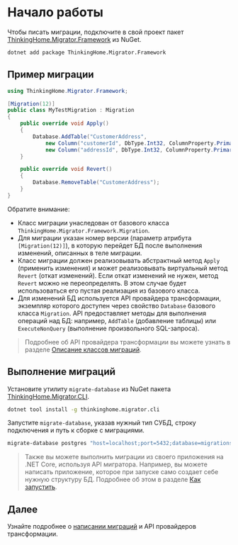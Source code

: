# Начало работы

Чтобы писать миграции, подключите в свой проект пакет [ThinkingHome.Migrator.Framework](https://www.nuget.org/packages/ThinkingHome.Migrator.Framework) из NuGet.

```bash
dotnet add package ThinkingHome.Migrator.Framework
```  

## Пример миграции

```c#
using ThinkingHome.Migrator.Framework;

[Migration(12)]
public class MyTestMigration : Migration
{
    public override void Apply()
    {
        Database.AddTable("CustomerAddress",
            new Column("customerId", DbType.Int32, ColumnProperty.PrimaryKey),
            new Column("addressId", DbType.Int32, ColumnProperty.PrimaryKey));
    }

    public override void Revert()
    {
        Database.RemoveTable("CustomerAddress");
    }
}
```

Обратите внимание:

- Класс миграции унаследован от базового класса `ThinkingHome.Migrator.Framework.Migration`.
- Для миграции указан номер версии (параметр атрибута `[Migration(12)]`), в которую перейдет БД после выполнения изменений, описанных в теле миграции.
- Класс миграции должен реализовывать абстрактный метод `Apply` (применить изменения) и может реализовывать виртуальный метод `Revert` (откат изменений). Если откат изменений не нужен, метод `Revert` можно не переопределять. В этом случае будет использоваться его пустая реализация из базового класса.
- Для изменений БД используется API провайдера трансформации, экземпляр которого доступен через свойство `Database` базового класса `Migration`. API предоставляет методы для выполнения операций над БД: например, `AddTable` (добавление таблицы) или `ExecuteNonQuery` (выполнение произвольного SQL-запроса).

> Подробнее об API провайдера трансформации вы можете узнать в разделе [Описание классов миграций](writing-migrations.md).

## Выполнение миграций

Установите утилиту `migrate-database` из NuGet пакета [ThinkingHome.Migrator.CLI](https://www.nuget.org/packages/ThinkingHome.Migrator.CLI).

```bash
dotnet tool install -g thinkinghome.migrator.cli
```

Запустите `migrate-database`, указав нужный тип СУБД, строку подключения и путь к сборке с миграциями.

```bash
migrate-database postgres "host=localhost;port=5432;database=migrations;" /path/to/migrations.dll 
```

> Также вы можете выполнить миграции из своего приложения на .NET Core, используя API мигратора. Например, вы можете написать приложение, которое при запуске само создает себе нужную структуру БД. Подробнее об этом в разделе [Как запустить](how-to-run.md). 

## Далее

Узнайте подробнее о [написании миграций](writing-migrations.md) и API провайдеров трансформации.
